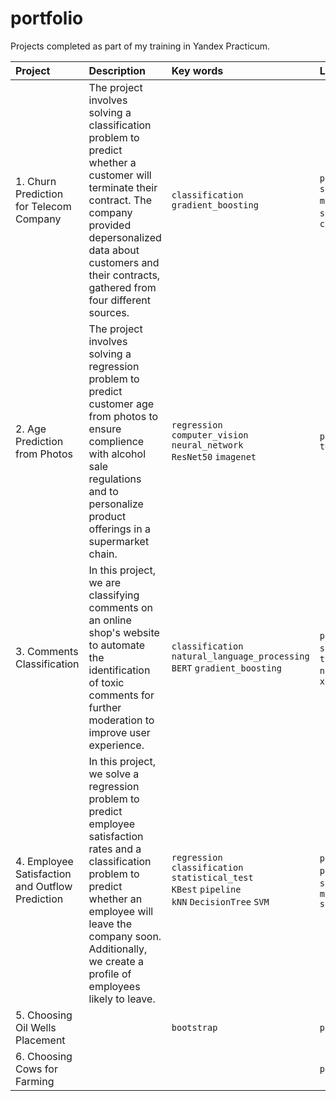 # portfolio
Projects completed as part of my training in Yandex Practicum.

|Project|Description|Key words|Libraries|
|:--|:--|:--|:--|
|1. Churn Prediction for Telecom Company|The project involves solving a classification problem to predict whether a customer will terminate their contract. The company provided depersonalized data about customers and their contracts, gathered from four different sources.|`classification` <br> `gradient_boosting`|`pandas` `sklearn` `seaborn` `matplotlib` `phik` `skimpy` `lightgbm` `catboost`|
|2. Age Prediction from Photos|The project involves solving a regression problem to predict customer age from photos to ensure complience with alcohol sale regulations and to personalize product offerings in a supermarket chain.|`regression` <br> `computer_vision` <br> `neural_network` <br> `ResNet50` `imagenet`|`pandas` `tensorflow.keras`|
|3. Comments Classification|In this project, we are classifying comments on an online shop's website to automate the identification of toxic comments for further moderation to improve user experience.|`classification` <br> `natural_language_processing` <br> `BERT` `gradient_boosting`|`pandas` `numpy` `sklearn` `torch` `transformers` `nltk` `lightgbm` `xgboost`|
|4. Employee Satisfaction and Outflow Prediction|In this project, we solve a regression problem to predict employee satisfaction rates and a classification problem to predict whether an employee will leave the company soon. Additionally, we create a profile of employees likely to leave.|`regression` <br> `classification` <br> `statistical_test` <br> `KBest` `pipeline` <br> `kNN` `DecisionTree` `SVM`|`pandas` `numpy` `phik` `statmodels` `scipy` `sklearn` `matplotlib` `seaborn`|
|5. Choosing Oil Wells Placement||`bootstrap`|`pandas`|
|6. Choosing Cows for Farming|||`pandas`|
